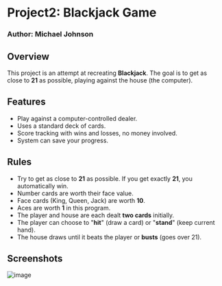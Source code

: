 # Project2: Blackjack Game
### Author: Michael Johnson
## Overview
This project is an attempt at recreating **Blackjack**. The goal is to get as close to **21** as possible, playing against the house (the computer).

## Features
- Play against a computer-controlled dealer.
- Uses a standard deck of cards.
- Score tracking with wins and losses, no money involved.
- System can save your progress.

## Rules
- Try to get as close to **21** as possible. If you get exactly **21**, you automatically win.
- Number cards are worth their face value.
- Face cards (King, Queen, Jack) are worth **10**.
- Aces are worth **1** in this program.
- The player and house are each dealt **two cards** initially.
- The player can choose to "**hit**" (draw a card) or "**stand**" (keep current hand).
- The house draws until it beats the player or **busts** (goes over 21).

## Screenshots

![image](https://github.com/user-attachments/assets/a31c0159-6417-4b96-9026-76c668d110ee)

